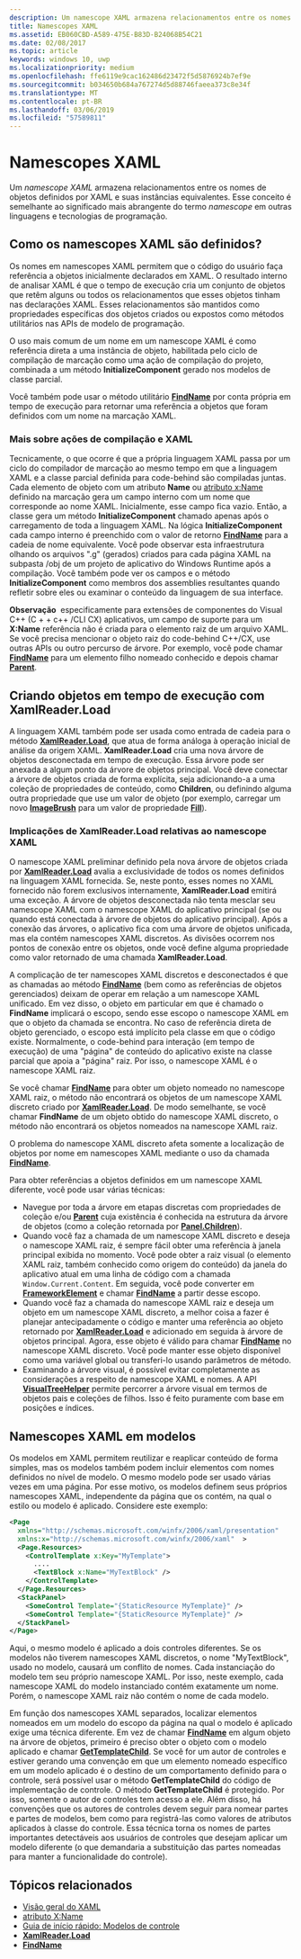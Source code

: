 ```yaml
---
description: Um namescope XAML armazena relacionamentos entre os nomes de objetos definidos por XAML e suas instâncias equivalentes. Esse conceito é semelhante ao significado mais abrangente do termo namescope em outras linguagens e tecnologias de programação.
title: Namescopes XAML
ms.assetid: EB060CBD-A589-475E-B83D-B24068B54C21
ms.date: 02/08/2017
ms.topic: article
keywords: windows 10, uwp
ms.localizationpriority: medium
ms.openlocfilehash: ffe6119e9cac162486d23472f5d5876924b7ef9e
ms.sourcegitcommit: b034650b684a767274d5d88746faeea373c8e34f
ms.translationtype: MT
ms.contentlocale: pt-BR
ms.lasthandoff: 03/06/2019
ms.locfileid: "57589811"
---
```

# <a name="xaml-namescopes"></a>Namescopes XAML


Um *namescope XAML* armazena relacionamentos entre os nomes de objetos definidos por XAML e suas instâncias equivalentes. Esse conceito é semelhante ao significado mais abrangente do termo *namescope* em outras linguagens e tecnologias de programação.

## <a name="how-xaml-namescopes-are-defined"></a>Como os namescopes XAML são definidos?

Os nomes em namescopes XAML permitem que o código do usuário faça referência a objetos inicialmente declarados em XAML. O resultado interno de analisar XAML é que o tempo de execução cria um conjunto de objetos que retêm alguns ou todos os relacionamentos que esses objetos tinham nas declarações XAML. Esses relacionamentos são mantidos como propriedades específicas dos objetos criados ou expostos como métodos utilitários nas APIs de modelo de programação.

O uso mais comum de um nome em um namescope XAML é como referência direta a uma instância de objeto, habilitada pelo ciclo de compilação de marcação como uma ação de compilação do projeto, combinada a um método **InitializeComponent** gerado nos modelos de classe parcial.

Você também pode usar o método utilitário [**FindName**](https://msdn.microsoft.com/library/windows/apps/br208715) por conta própria em tempo de execução para retornar uma referência a objetos que foram definidos com um nome na marcação XAML.

### <a name="more-about-build-actions-and-xaml"></a>Mais sobre ações de compilação e XAML

Tecnicamente, o que ocorre é que a própria linguagem XAML passa por um ciclo do compilador de marcação ao mesmo tempo em que a linguagem XAML e a classe parcial definida para code-behind são compiladas juntas. Cada elemento de objeto com um atributo **Name** ou [atributo x:Name](x-name-attribute.md) definido na marcação gera um campo interno com um nome que corresponde ao nome XAML. Inicialmente, esse campo fica vazio. Então, a classe gera um método **InitializeComponent** chamado apenas após o carregamento de toda a linguagem XAML. Na lógica **InitializeComponent** cada campo interno é preenchido com o valor de retorno [**FindName**](https://msdn.microsoft.com/library/windows/apps/br208715) para a cadeia de nome equivalente. Você pode observar esta infraestrutura olhando os arquivos ".g" (gerados) criados para cada página XAML na subpasta /obj de um projeto de aplicativo do Windows Runtime após a compilação. Você também pode ver os campos e o método **InitializeComponent** como membros dos assemblies resultantes quando refletir sobre eles ou examinar o conteúdo da linguagem de sua interface.

**Observação**  especificamente para extensões de componentes do Visual C++ (C + + c++ /CLI CX) aplicativos, um campo de suporte para um **X:Name** referência não é criada para o elemento raiz de um arquivo XAML. Se você precisa mencionar o objeto raiz do code-behind C++/CX, use outras APIs ou outro percurso de árvore. Por exemplo, você pode chamar [**FindName**](https://msdn.microsoft.com/library/windows/apps/br208715) para um elemento filho nomeado conhecido e depois chamar [**Parent**](https://msdn.microsoft.com/library/windows/apps/br208739).

## <a name="creating-objects-at-run-time-with-xamlreaderload"></a>Criando objetos em tempo de execução com XamlReader.Load

A linguagem XAML também pode ser usada como entrada de cadeia para o método [**XamlReader.Load**](https://msdn.microsoft.com/library/windows/apps/br228048), que atua de forma análoga à operação inicial de análise da origem XAML. **XamlReader.Load** cria uma nova árvore de objetos desconectada em tempo de execução. Essa árvore pode ser anexada a algum ponto da árvore de objetos principal. Você deve conectar a árvore de objetos criada de forma explícita, seja adicionando-a a uma coleção de propriedades de conteúdo, como **Children**, ou definindo alguma outra propriedade que use um valor de objeto (por exemplo, carregar um novo [**ImageBrush**](https://msdn.microsoft.com/library/windows/apps/br210101) para um valor de propriedade [**Fill**](/uwp/api/Windows.UI.Xaml.Shapes.Shape.Fill)).

### <a name="xaml-namescope-implications-of-xamlreaderload"></a>Implicações de XamlReader.Load relativas ao namescope XAML

O namescope XAML preliminar definido pela nova árvore de objetos criada por [**XamlReader.Load**](https://msdn.microsoft.com/library/windows/apps/br228048) avalia a exclusividade de todos os nomes definidos na linguagem XAML fornecida. Se, neste ponto, esses nomes no XAML fornecido não forem exclusivos internamente, **XamlReader.Load** emitirá uma exceção. A árvore de objetos desconectada não tenta mesclar seu namescope XAML com o namescope XAML do aplicativo principal (se ou quando está conectada à árvore de objetos do aplicativo principal). Após a conexão das árvores, o aplicativo fica com uma árvore de objetos unificada, mas ela contém namescopes XAML discretos. As divisões ocorrem nos pontos de conexão entre os objetos, onde você define alguma propriedade como valor retornado de uma chamada **XamlReader.Load**.

A complicação de ter namescopes XAML discretos e desconectados é que as chamadas ao método [**FindName**](https://msdn.microsoft.com/library/windows/apps/br208715) (bem como as referências de objetos gerenciados) deixam de operar em relação a um namescope XAML unificado. Em vez disso, o objeto em particular em que é chamado o **FindName** implicará o escopo, sendo esse escopo o namescope XAML em que o objeto da chamada se encontra. No caso de referência direta de objeto gerenciado, o escopo está implícito pela classe em que o código existe. Normalmente, o code-behind para interação (em tempo de execução) de uma "página" de conteúdo do aplicativo existe na classe parcial que apoia a "página" raiz. Por isso, o namescope XAML é o namescope XAML raiz.

Se você chamar [**FindName**](https://msdn.microsoft.com/library/windows/apps/br208715) para obter um objeto nomeado no namescope XAML raiz, o método não encontrará os objetos de um namescope XAML discreto criado por [**XamlReader.Load**](https://msdn.microsoft.com/library/windows/apps/br228048). De modo semelhante, se você chamar **FindName** de um objeto obtido do namescope XAML discreto, o método não encontrará os objetos nomeados na namescope XAML raiz.

O problema do namescope XAML discreto afeta somente a localização de objetos por nome em namescopes XAML mediante o uso da chamada [**FindName**](https://msdn.microsoft.com/library/windows/apps/br208715).

Para obter referências a objetos definidos em um namescope XAML diferente, você pode usar várias técnicas:

-   Navegue por toda a árvore em etapas discretas com propriedades de coleção e/ou [**Parent**](https://msdn.microsoft.com/library/windows/apps/br208739) cuja existência é conhecida na estrutura da árvore de objetos (como a coleção retornada por [**Panel.Children**](https://msdn.microsoft.com/library/windows/apps/br227514)).
-   Quando você faz a chamada de um namescope XAML discreto e deseja o namescope XAML raiz, é sempre fácil obter uma referência à janela principal exibida no momento. Você pode obter a raiz visual (o elemento XAML raiz, também conhecido como origem do conteúdo) da janela do aplicativo atual em uma linha de código com a chamada `Window.Current.Content`. Em seguida, você pode converter em [**FrameworkElement**](https://msdn.microsoft.com/library/windows/apps/br208706) e chamar [**FindName**](https://msdn.microsoft.com/library/windows/apps/br208715) a partir desse escopo.
-   Quando você faz a chamada do namescope XAML raiz e deseja um objeto em um namescope XAML discreto, a melhor coisa a fazer é planejar antecipadamente o código e manter uma referência ao objeto retornado por [**XamlReader.Load**](https://msdn.microsoft.com/library/windows/apps/br228048) e adicionado em seguida à árvore de objetos principal. Agora, esse objeto é válido para chamar [**FindName**](https://msdn.microsoft.com/library/windows/apps/br208715) no namescope XAML discreto. Você pode manter esse objeto disponível como uma variável global ou transferi-lo usando parâmetros de método.
-   Examinando a árvore visual, é possível evitar completamente as considerações a respeito de namescope XAML e nomes. A API [**VisualTreeHelper**](https://msdn.microsoft.com/library/windows/apps/br243038) permite percorrer a árvore visual em termos de objetos pais e coleções de filhos. Isso é feito puramente com base em posições e índices.

## <a name="xaml-namescopes-in-templates"></a>Namescopes XAML em modelos

Os modelos em XAML permitem reutilizar e reaplicar conteúdo de forma simples, mas os modelos também podem incluir elementos com nomes definidos no nível de modelo. O mesmo modelo pode ser usado várias vezes em uma página. Por esse motivo, os modelos definem seus próprios namescopes XAML, independente da página que os contém, na qual o estilo ou modelo é aplicado. Considere este exemplo:

```xml
<Page
  xmlns="http://schemas.microsoft.com/winfx/2006/xaml/presentation" 
  xmlns:x="http://schemas.microsoft.com/winfx/2006/xaml"  >
  <Page.Resources>
    <ControlTemplate x:Key="MyTemplate">
      ....
      <TextBlock x:Name="MyTextBlock" />
    </ControlTemplate>
  </Page.Resources>
  <StackPanel>
    <SomeControl Template="{StaticResource MyTemplate}" />
    <SomeControl Template="{StaticResource MyTemplate}" />
  </StackPanel>
</Page>
```

Aqui, o mesmo modelo é aplicado a dois controles diferentes. Se os modelos não tiverem namescopes XAML discretos, o nome "MyTextBlock", usado no modelo, causará um conflito de nomes. Cada instanciação do modelo tem seu próprio namescope XAML. Por isso, neste exemplo, cada namescope XAML do modelo instanciado contém exatamente um nome. Porém, o namescope XAML raiz não contém o nome de cada modelo.

Em função dos namescopes XAML separados, localizar elementos nomeados em um modelo do escopo da página na qual o modelo é aplicado exige uma técnica diferente. Em vez de chamar [**FindName**](https://msdn.microsoft.com/library/windows/apps/br208715) em algum objeto na árvore de objetos, primeiro é preciso obter o objeto com o modelo aplicado e chamar [**GetTemplateChild**](https://msdn.microsoft.com/library/windows/apps/br209416). Se você for um autor de controles e estiver gerando uma convenção em que um elemento nomeado específico em um modelo aplicado é o destino de um comportamento definido para o controle, será possível usar o método **GetTemplateChild** do código de implementação de controle. O método **GetTemplateChild** é protegido. Por isso, somente o autor de controles tem acesso a ele. Além disso, há convenções que os autores de controles devem seguir para nomear partes e partes de modelos, bem como para registrá-las como valores de atributos aplicados à classe do controle. Essa técnica torna os nomes de partes importantes detectáveis aos usuários de controles que desejam aplicar um modelo diferente (o que demandaria a substituição das partes nomeadas para manter a funcionalidade do controle).

## <a name="related-topics"></a>Tópicos relacionados

* [Visão geral do XAML](xaml-overview.md)
* [atributo X:Name](x-name-attribute.md)
* [Guia de início rápido: Modelos de controle](https://msdn.microsoft.com/library/windows/apps/xaml/hh465374)
* [**XamlReader.Load**](https://msdn.microsoft.com/library/windows/apps/br228048)
* [**FindName**](https://msdn.microsoft.com/library/windows/apps/br208715)
 

